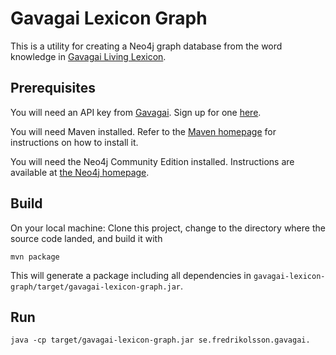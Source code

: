 Gavagai Lexicon Graph
=========================

This is a utility for creating a Neo4j graph database from the word knowledge in [Gavagai Living Lexicon](http://lexicon.gavagai.se/).


Prerequisites
-------------

You will need an API key from [Gavagai](http://gavagai.se). Sign up for one [here](https://developer.gavagai.se/).

You will need Maven installed. Refer to the [Maven homepage](https://maven.apache.org/) for instructions on how to install it.

You will need the Neo4j Community Edition installed. Instructions are available at [the Neo4j homepage](http://neo4j.com/download/).


Build
-----

On your local machine: Clone this project, change to the directory where the source code landed, and build it with

    mvn package

This will generate a package including all dependencies in `gavagai-lexicon-graph/target/gavagai-lexicon-graph.jar`.

Run
---


    java -cp target/gavagai-lexicon-graph.jar se.fredrikolsson.gavagai.

